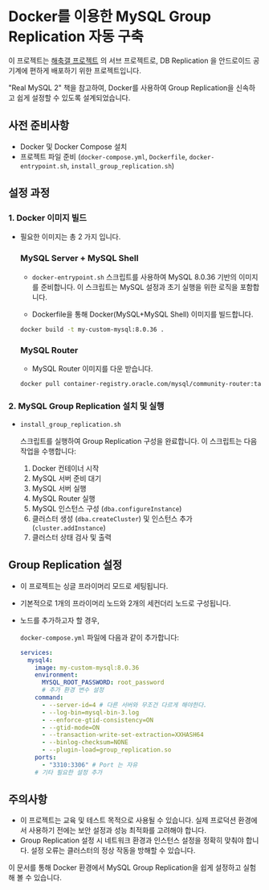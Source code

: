 # Docker를 이용한 MySQL Group Replication 자동 구축

이 프로젝트는 [해축갤 프로젝트](https://github.com/xpmxf4/HaeChuk-Gallery) 의 서브 프로젝트로, DB Replication 을 안드로이드 공기계에 편하게 배포하기 위한 프로젝트입니다.

"Real MySQL 2" 책을 참고하여, Docker를 사용하여 Group Replication을 신속하고 쉽게 설정할 수 있도록 설계되었습니다.

## 사전 준비사항

- Docker 및 Docker Compose 설치
- 프로젝트 파일 준비 (`docker-compose.yml`, `Dockerfile`, `docker-entrypoint.sh`, `install_group_replication.sh`)

## 설정 과정

### 1. Docker 이미지 빌드

- 필요한 이미지는 총 2 가지 입니다.
  ### **MySQL Server + MySQL Shell**
    - `docker-entrypoint.sh` 스크립트를 사용하여 MySQL 8.0.36 기반의 이미지를 준비합니다.
  이 스크립트는 MySQL 설정과 초기 실행을 위한 로직을 포함합니다.

    - Dockerfile을 통해 Docker(MySQL+MySQL Shell) 이미지를 빌드합니다.

    ```bash
    docker build -t my-custom-mysql:8.0.36 .
    ```

    ### MySQL Router

    - MySQL Router 이미지를 다운 받습니다.

    ```bash
    docker pull container-registry.oracle.com/mysql/community-router:tag
    ```

### 2. MySQL Group Replication 설치 및 실행

- ```bash
  install_group_replication.sh
  ```

   스크립트를 실행하여 Group Replication 구성을 완료합니다. 이 스크립트는 다음 작업을 수행합니다:

  1. Docker 컨테이너 시작
  2. MySQL 서버 준비 대기
  3. MySQL 서버 실행
  4. MySQL Router 실행
  5. MySQL 인스턴스 구성 (`dba.configureInstance`)
  6. 클러스터 생성 (`dba.createCluster`) 및 인스턴스 추가 (`cluster.addInstance`)
  7. 클러스터 상태 검사 및 출력


## Group Replication 설정

- 이 프로젝트는 싱글 프라이머리 모드로 세팅됩니다.

- 기본적으로 1개의 프라이머리 노드와 2개의 세컨더리 노드로 구성됩니다.

- 노드를 추가하고자 할 경우, 
  
  `docker-compose.yml` 파일에 다음과 같이 추가합니다:

  ```yaml
  services:
    mysql4:
      image: my-custom-mysql:8.0.36
      environment:
        MYSQL_ROOT_PASSWORD: root_password
        # 추가 환경 변수 설정
      command:
        - --server-id=4 # 다른 서버와 무조건 다르게 해야한다.
        - --log-bin=mysql-bin-3.log
        - --enforce-gtid-consistency=ON
        - --gtid-mode=ON
        - --transaction-write-set-extraction=XXHASH64
        - --binlog-checksum=NONE
        - --plugin-load=group_replication.so
      ports:
        - "3310:3306" # Port 는 자유
      # 기타 필요한 설정 추가
  ```

## 주의사항

- 이 프로젝트는 교육 및 테스트 목적으로 사용될 수 있습니다. 실제 프로덕션 환경에서 사용하기 전에는 보안 설정과 성능 최적화를 고려해야 합니다.
- Group Replication 설정 시 네트워크 환경과 인스턴스 설정을 정확히 맞춰야 합니다. 설정 오류는 클러스터의 정상 작동을 방해할 수 있습니다.

이 문서를 통해 Docker 환경에서 MySQL Group Replication을 쉽게 설정하고 실험해 볼 수 있습니다.
